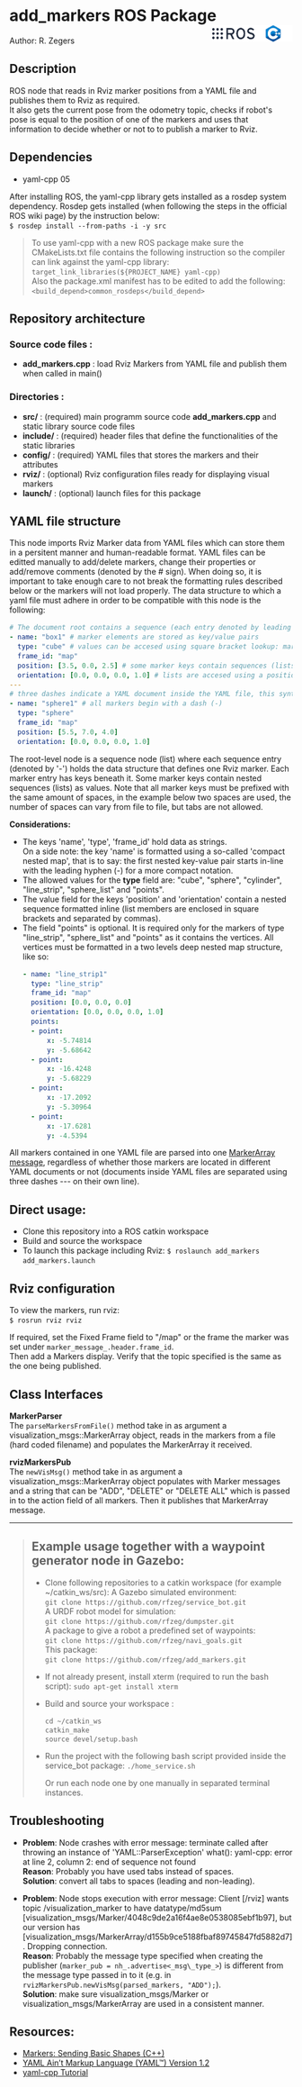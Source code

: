 <h1>add_markers ROS Package <img src="docs/imgs/ros_cpp_logo.png" align="right" width="143" height="30" /> </h1>

Author: R. Zegers

## Description
ROS node that reads in Rviz marker positions from a YAML file and publishes them to Rviz as required.  
It also gets the current pose from the odometry topic, checks if robot's pose is equal to the position of one of the markers and
uses that information to decide whether or not to to publish a marker to Rviz.

## Dependencies
- yaml-cpp 05

After installing ROS, the yaml-cpp library gets installed as a rosdep system dependency. Rosdep gets installed (when following the steps in the official ROS wiki page) by the instruction below:  
`$ rosdep install --from-paths -i -y src`  
> To use yaml-cpp with a new ROS package make sure the CMakeLists.txt file contains the following instruction so the compiler can link
> against the yaml-cpp library:  
> `target_link_libraries(${PROJECT_NAME} yaml-cpp)`  
> Also the package.xml manifest has to be edited to add the following:  
> `<build_depend>common_rosdeps</build_depend>`  

## Repository architecture 
### Source code files :
+ **add_markers.cpp** : load Rviz Markers from YAML file and publish them when called in main()
 
### Directories :
+ **src/** : (required) main programm source code **add_markers.cpp** and static library source code files
+ **include/** : (required) header files that define the functionalities of the static libraries
+ **config/** : (required) YAML files that stores the markers and their attributes
+ **rviz/** : (optional) Rviz configuration files ready for displaying visual markers
+ **launch/** : (optional) launch files for this package

## YAML file structure

This node imports Rviz Marker data from YAML files which can store them in a persitent manner and human-readable format. YAML files can be editted manually to add/delete markers, change their properties or add/remove comments (denoted by the # sign). When doing so, it is important to take enough care to not break the formatting rules described below or the markers will not load properly. 
The data structure to which a yaml file must adhere in order to be compatible with this node is the following:

```yml
# The document root contains a sequence (each entry denoted by leading dash '-')
- name: "box1" # marker elements are stored as key/value pairs
  type: "cube" # values can be accesed using square bracket lookup: marker_node["type"] 
  frame_id: "map"
  position: [3.5, 0.0, 2.5] # some marker keys contain sequences (lists) as values
  orientation: [0.0, 0.0, 0.0, 1.0] # lists are accesed using a position index: marker_node["position"][0]
--- 
# three dashes indicate a YAML document inside the YAML file, this syntax element is ignored by the parser
- name: "sphere1" # all markers begin with a dash (-)
  type: "sphere"
  frame_id: "map"
  position: [5.5, 7.0, 4.0]
  orientation: [0.0, 0.0, 0.0, 1.0]
```

The root-level node is a sequence node (list) where each sequence entry (denoted by '-') holds the data structure that defines one Rviz marker.
Each marker entry has keys beneath it. Some marker keys contain nested sequences (lists) as values. Note that all marker keys must be prefixed with the same amount of spaces, in the example below two spaces are used, the number of spaces can vary from file to file, but tabs are not allowed.  

**Considerations:**
- The keys 'name', 'type', 'frame_id' hold data as strings.  
  On a side note: the key 'name' is formatted using a so-called 'compact nested map', that is to say: the first nested key-value pair starts in-line with the leading hyphen (-) for a more compact notation.  
- The allowed values for the **type** field are: "cube", "sphere", "cylinder", "line_strip", "sphere_list" and "points".  
- The value field for the keys 'position' and 'orientation' contain a nested sequence formatted inline (list members are enclosed in square brackets and separated by commas).  
- The field "points" is optional. It is required only for the markers of type "line_strip", "sphere_list" and "points" as it contains the vertices. All vertices must be formatted in a two levels deep nested map structure, like so:  
  ```yml
  - name: "line_strip1"
    type: "line_strip"
    frame_id: "map"
    position: [0.0, 0.0, 0.0]
    orientation: [0.0, 0.0, 0.0, 1.0]
    points:
    - point:
        x: -5.74814
        y: -5.68642
    - point:
        x: -16.4248
        y: -5.68229
    - point:
        x: -17.2092
        y: -5.30964
    - point:
        x: -17.6281
        y: -4.5394
  ```
All markers contained in one YAML file are parsed into one [MarkerArray message](http://docs.ros.org/melodic/api/visualization_msgs/html/msg/MarkerArray.html), regardless of whether those markers are located in different YAML documents or not (documents inside YAML files are separated using three dashes --- on their own line).  

## Direct usage:

- Clone this repository into a ROS catkin workspace
- Build and source the workspace
- To launch this package including Rviz: `$ roslaunch add_markers add_markers.launch`  

## Rviz configuration

To view the markers, run rviz:  
`$ rosrun rviz rviz`  

If required, set the Fixed Frame field to "/map" or the frame the marker was set under `marker_message_.header.frame_id`.  
Then add a Markers display. Verify that the topic specified is the same as the one being published.

## Class Interfaces 

**MarkerParser**  
The `parseMarkersFromFile()` method take in as argument a visualization_msgs::MarkerArray object, reads in the markers from a file (hard coded filename) and populates the MarkerArray it received.  

**rvizMarkersPub**  
The `newVisMsg()` method take in as argument a visualization_msgs::MarkerArray object populates with Marker messages and a string that can be "ADD",  "DELETE" or "DELETE ALL" which is passed in to the action field of all markers. Then it publishes that MarkerArray message.  

---

> ## Example usage together with a waypoint generator node in Gazebo:  
> 
> + Clone following repositories to a catkin workspace (for example ~/catkin_ws/src):
>   A Gazebo simulated environment:  
>   `git clone https://github.com/rfzeg/service_bot.git`  
>   A URDF robot model for simulation:  
>   `git clone https://github.com/rfzeg/dumpster.git`  
>   A package to give a robot a predefined set of waypoints:  
>   `git clone https://github.com/rfzeg/navi_goals.git`  
>   This package:  
>   `git clone https://github.com/rfzeg/add_markers.git`  
> 
> + If not already present, install xterm (required to run the bash script):
>   `sudo apt-get install xterm`
>   
> + Build and source your workspace :
>   ```
>   cd ~/catkin_ws  
>   catkin_make  
>   source devel/setup.bash  
>   ```
>     
> + Run the project with the following bash script provided inside the service_bot package:
>   `./home_service.sh`
> 
>   Or run each node one by one manually in separated terminal instances.

## Troubleshooting
- **Problem**: Node crashes with error message: terminate called after throwing an instance of 'YAML::ParserException'
  what():  yaml-cpp: error at line 2, column 2: end of sequence not found  
  **Reason**: Probably you have used tabs instead of spaces.  
  **Solution**: convert all tabs to spaces (leading and non-leading).  

- **Problem**: Node stops execution with error message: Client [/rviz] wants topic /visualization_marker to have datatype/md5sum [visualization_msgs/Marker/4048c9de2a16f4ae8e0538085ebf1b97], but our version has [visualization_msgs/MarkerArray/d155b9ce5188fbaf89745847fd5882d7]. Dropping connection.  
  **Reason**: Probably the message type specified when creating the publisher (`marker_pub = nh_.advertise<_msg\_type_>`) is different from the message type passed in to it (e.g. in `rvizMarkersPub.newVisMsg(parsed_markers, "ADD");`).  
  **Solution**: make sure visualization_msgs/Marker or visualization_msgs/MarkerArray are used in a consistent manner.  

## Resources:
- [Markers: Sending Basic Shapes (C++)](http://wiki.ros.org/rviz/Tutorials/Markers%3A%20Basic%20Shapes)
- [YAML Ain’t Markup Language (YAML™) Version 1.2](https://yaml.org/spec/1.2/spec.html)
- [yaml-cpp Tutorial](https://github.com/jbeder/yaml-cpp/wiki/Tutorial)
